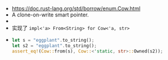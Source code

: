 - https://doc.rust-lang.org/std/borrow/enum.Cow.html
- A clone-on-write smart pointer.
-
- 实现了 `impl<'a> From<String> for Cow<'a, str>`
- ```rust
  let s = "eggplant".to_string();
  let s2 = "eggplant".to_string();
  assert_eq!(Cow::from(s), Cow::<'static, str>::Owned(s2));
  ```